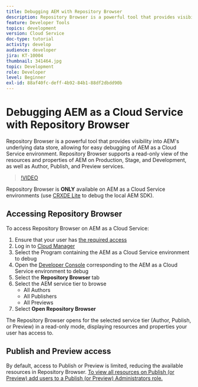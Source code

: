 ```yaml
---
title: Debugging AEM with Repository Browser
description: Repository Browser is a powerful tool that provides visibility into AEM's underlying data store, allowing for easy debugging of AEM as a Cloud Service environment.
feature: Developer Tools
topics: development
version: Cloud Service
doc-type: tutorial
activity: develop
audience: developer
jira: KT-10004
thumbnail: 341464.jpg
topic: Development
role: Developer
level: Beginner
exl-id: 88af40fc-deff-4b92-84b1-88df2dbdd90b
---
```

# Debugging AEM as a Cloud Service with Repository Browser

Repository Browser is a powerful tool that provides visibility into AEM's underlying data store, allowing for easy debugging of AEM as a Cloud Service environment. Repository Browser supports a read-only view of the resources and properties of AEM on Production, Stage, and Development, as well as Author, Publish, and Preview services.

>[!VIDEO](https://video.tv.adobe.com/v/341464?quality=12&learn=on)

Repository Browser is __ONLY__ available on AEM as a Cloud Service environments (use [CRXDE Lite](../aem-sdk-local-quickstart/other-tools.md#crxde-lite) to debug the local AEM SDK).

## Accessing Repository Browser

To access Repository Browser on AEM as a Cloud Service:

1. Ensure that your user has [the required access](https://experienceleague.adobe.com/docs/experience-manager-cloud-service/content/implementing/developer-tools/repository-browser.html#access-prerequisites)
1. Log in to [Cloud Manager](https://my.cloudmanager.adobe.com)
1. Select the Program containing the AEM as a Cloud Service environment to debug
1. Open the [Developer Console](./developer-console.md) corresponding to the AEM as a Cloud Service environment to debug
1. Select the __Repository Browser__ tab
1. Select the AEM service tier to browse
    + All Authors
    + All Publishers
    + All Previews
1. Select __Open Repository Browser__

The Repository Browser opens for the selected service tier (Author, Publish, or Preview) in a read-only mode, displaying resources and properties your user has access to.

## Publish and Preview access

By default, access to Publish or Preview is limited, reducing the available resources in Repository Browser. [To view all resources on Publish (or Preview) add users to a Publish (or Preview) Administrators role.](https://experienceleague.adobe.com/docs/experience-manager-cloud-service/content/implementing/developer-tools/repository-browser.html#navigate-the-hierarchy)
